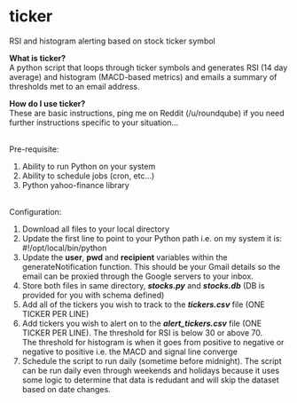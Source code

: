 # ticker
RSI and histogram alerting based on stock ticker symbol

<b>What is ticker?</b><br>
A python script that loops through ticker symbols and generates RSI (14 day average) and histogram (MACD-based metrics)
and emails a summary of thresholds met to an email address.

<b>How do I use ticker?</b><br>
These are basic instructions, ping me on Reddit (/u/roundqube) if you need further instructions specific to your situation...<br><br>

Pre-requisite:<br>
1. Ability to run Python on your system<br>
2. Ability to schedule jobs (cron, etc...)<br>
3. Python yahoo-finance library<br><br>

Configuration:<br>
1. Download all files to your local directory<br>
2. Update the first line to point to your Python path i.e. on my system it is: #!/opt/local/bin/python<br>
3. Update the <b>user</b>, <b>pwd</b> and <b>recipient</b> variables within the generateNotification function.  This should be your Gmail details so the email can be proxied through the Google servers to your inbox.
4. Store both files in same directory, <i><b>stocks.py</b></i> and <i><b>stocks.db</b></i> (DB is provided for you with schema defined)<br>
5. Add all of the tickers you wish to track to the <i><b>tickers.csv</b></i> file (ONE TICKER PER LINE)<br>
6. Add tickers you wish to alert on to the <i><b>alert_tickers.csv</b></i> file (ONE TICKER PER LINE).  The threshold for RSI is below 30 or above 70.  
The threshold for histogram is when it goes from positive to negative or negative to positive i.e. the MACD and signal line converge<br>
7. Schedule the script to run daily (sometime before midnight).  The script can be run daily even through weekends and holidays because it uses some logic to determine that data is redudant and will skip the dataset based on date changes.
